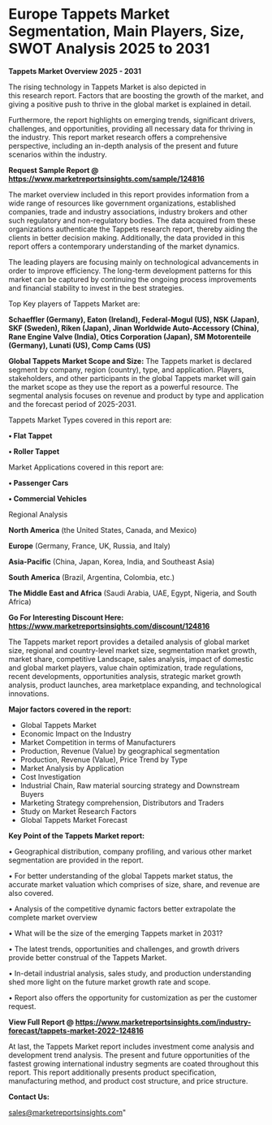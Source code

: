 # Europe Tappets Market Segmentation, Main Players, Size, SWOT Analysis 2025 to 2031

<Strong> Tappets Market Overview 2025 - 2031</strong>

The rising technology in Tappets Market is also depicted in this research report. Factors that are boosting the growth of the market, and giving a positive push to thrive in the global market is explained in detail.

Furthermore, the report highlights on emerging trends, significant drivers, challenges, and opportunities, providing all necessary data for thriving in the industry. This report market research offers a comprehensive perspective, including an in-depth analysis of the present and future scenarios within the industry.

<strong>Request Sample Report @ <a href=https://www.marketreportsinsights.com/sample/124816>https://www.marketreportsinsights.com/sample/124816</a></strong>

The market overview included in this report provides information from a wide range of resources like government organizations, established companies, trade and industry associations, industry brokers and other such regulatory and non-regulatory bodies. The data acquired from these organizations authenticate the Tappets research report, thereby aiding the clients in better decision making. Additionally, the data provided in this report offers a contemporary understanding of the market dynamics.

The leading players are focusing mainly on technological advancements in order to improve efficiency. The long-term development patterns for this market can be captured by continuing the ongoing process improvements and financial stability to invest in the best strategies.

Top Key players of Tappets Market are:

<strong>Schaeffler (Germany), Eaton (Ireland), Federal-Mogul (US), NSK (Japan), SKF (Sweden), Riken (Japan), Jinan Worldwide Auto-Accessory (China), Rane Engine Valve (India), Otics Corporation (Japan), SM Motorenteile (Germany), Lunati (US), Comp Cams (US)</strong>

<strong><b>Global Tappets Market Scope and Size:</b></strong>
The Tappets market is declared segment by company, region (country), type, and application. Players, stakeholders, and other participants in the global Tappets market will gain the market scope as they use the report as a powerful resource. The segmental analysis focuses on revenue and product by type and application and the forecast period of 2025-2031.

Tappets Market Types covered in this report are:

<strong>• Flat Tappet

• Roller Tappet</strong>

Market Applications covered in this report are:

<strong>• Passenger Cars

• Commercial Vehicles</strong> 

Regional Analysis

<strong>North America</strong> (the United States, Canada, and Mexico)

<strong>Europe</strong> (Germany, France, UK, Russia, and Italy)

<strong>Asia-Pacific</strong> (China, Japan, Korea, India, and Southeast Asia)

<strong>South America</strong> (Brazil, Argentina, Colombia, etc.)

<strong>The Middle East and Africa</strong> (Saudi Arabia, UAE, Egypt, Nigeria, and South Africa)

<strong>Go For Interesting Discount Here: <a href=https://www.marketreportsinsights.com/discount/124816>https://www.marketreportsinsights.com/discount/124816</a></strong>

The Tappets market report provides a detailed analysis of global market size, regional and country-level market size, segmentation market growth, market share, competitive Landscape, sales analysis, impact of domestic and global market players, value chain optimization, trade regulations, recent developments, opportunities analysis, strategic market growth analysis, product launches, area marketplace expanding, and technological innovations.

<strong><b>Major factors covered in the report:</b></strong>
<ul>
  <li>Global Tappets Market </li>
  <li>Economic Impact on the Industry</li>
  <li>Market Competition in terms of Manufacturers</li>
  <li>Production, Revenue (Value) by geographical segmentation</li>
  <li>Production, Revenue (Value), Price Trend by Type</li>
  <li>Market Analysis by Application</li>
  <li>Cost Investigation</li>
  <li>Industrial Chain, Raw material sourcing strategy and Downstream Buyers</li>
  <li>Marketing Strategy comprehension, Distributors and Traders</li>
  <li>Study on Market Research Factors</li>
  <li>Global Tappets Market Forecast</li>
</ul>

<strong><b>Key Point of the Tappets Market report:</b></strong>

• Geographical distribution, company profiling, and various other market segmentation are provided in the report.

• For better understanding of the global Tappets market status, the accurate market valuation which comprises of size, share, and revenue are also covered.

• Analysis of the competitive dynamic factors better extrapolate the complete market overview

• What will be the size of the emerging Tappets market in 2031?

• The latest trends, opportunities and challenges, and growth drivers provide better construal of the Tappets Market.

• In-detail industrial analysis, sales study, and production understanding shed more light on the future market growth rate and scope.

• Report also offers the opportunity for customization as per the customer request.

<strong><b>View Full Report @ <a href=https://www.marketreportsinsights.com/industry-forecast/tappets-market-2022-124816>https://www.marketreportsinsights.com/industry-forecast/tappets-market-2022-124816</a></b></strong>


At last, the Tappets Market report includes investment come analysis and development trend analysis. The present and future opportunities of the fastest growing international industry segments are coated throughout this report. This report additionally presents product specification, manufacturing method, and product cost structure, and price structure.

<strong>Contact Us:</strong>

sales@marketreportsinsights.com"
